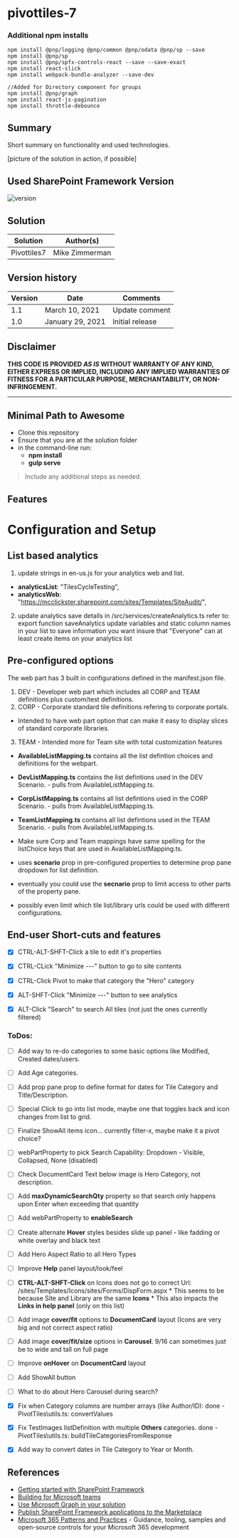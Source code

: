 # pivottiles-7

### Additional npm installs
```
npm install @pnp/logging @pnp/common @pnp/odata @pnp/sp --save
npm install @pnp/sp
npm install @pnp/spfx-controls-react --save --save-exact
npm install react-slick
npm install webpack-bundle-analyzer --save-dev

//Added for Directory component for groups
npm install @pnp/graph
npm install react-js-pagination
npm install throttle-debounce
```

## Summary

Short summary on functionality and used technologies.

[picture of the solution in action, if possible]

## Used SharePoint Framework Version

![version](https://img.shields.io/badge/version-1.11-green.svg)

## Solution

Solution|Author(s)
--------|---------
Pivottiles7 | Mike Zimmerman

## Version history

Version|Date|Comments
-------|----|--------
1.1|March 10, 2021|Update comment
1.0|January 29, 2021|Initial release

## Disclaimer

**THIS CODE IS PROVIDED *AS IS* WITHOUT WARRANTY OF ANY KIND, EITHER EXPRESS OR IMPLIED, INCLUDING ANY IMPLIED WARRANTIES OF FITNESS FOR A PARTICULAR PURPOSE, MERCHANTABILITY, OR NON-INFRINGEMENT.**

---

## Minimal Path to Awesome

- Clone this repository
- Ensure that you are at the solution folder
- in the command-line run:
  - **npm install**
  - **gulp serve**

> Include any additional steps as needed.

## Features
# Configuration and Setup
## List based analytics
1. update strings in en-us.js for your analytics web and list.
*    **analyticsList**: "TilesCycleTesting",
*    **analyticsWeb**: "https://mcclickster.sharepoint.com/sites/Templates/SiteAudit/",
2. update analytics save details in /src/services/createAnalytics.ts
    refer to: export function saveAnalytics
    update variables and static column names in your list to save information you want
    insure that "Everyone" can at least create items on your analytics list

## Pre-configured options
The web part has 3 built in configurations defined in the manifest.json file.
1. DEV - Developer web part which includes all CORP and TEAM definitions plus custom/test definitions.
2. CORP - Corporate standard tile definitions refering to corporate portals.
* Intended to have web part option that can make it easy to display slices of standard corporate libraries.
3. TEAM - Intended more for Team site with total customization features

* **AvailableListMapping.ts** contains all the list defintion choices and definitions for the webpart.
* **DevListMapping.ts** contains the list defintions used in the DEV Scenario. - pulls from AvailableListMapping.ts.
* **CorpListMapping.ts** contains all list defintions used in the CORP Scenario. - pulls from AvailableListMapping.ts.
* **TeamListMapping.ts** contains all list defintions used in the TEAM Scenario. - pulls from AvailableListMapping.ts.
* Make sure Corp and Team mappings have same spelling for the listChoice keys that are used in AvailableListMapping.ts.

* uses **scenario** prop in pre-configured properties to determine prop pane dropdown for list definition.
* eventually you could use the **secnario** prop to limit access to other parts of the property pane.
* possibly even limit which tile list/library urls could be used with different configurations.

## End-user Short-cuts and features
* [x] CTRL-ALT-SHFT-Click a tile to edit it's properties
* [x] CTRL-CLick "Minimize ---" button to go to site contents
* [x] CTRL-Click Pivot to make that category the "Hero" category
* [x] ALT-SHFT-Click "Minimize ---" button to see analytics
* [x] ALT-Click "Search" to search All tiles (not just the ones currently filtered)



### ToDos:
- [ ] Add way to re-do categories to some basic options like Modified, Created dates/users.
- [ ] Add Age categories.
- [ ] Add prop pane prop to define format for dates for Tile Category and Title/Description.
- [ ] Special Click to go into list mode, maybe one that toggles back and icon changes from list to grid.
- [ ] Finalize ShowAll items icon... currently filter-x, maybe make it a pivot choice?
- [ ] webPartProperty to pick Search Capability:  Dropdown - Visible, Collapsed, None (disabled)
- [ ] Check DocumentCard Text below image is Hero Category, not description.
- [ ] Add **maxDynamicSearchQty** property so that search only happens upon Enter when exceeding that quantity
- [ ] Add webPartProperty to **enableSearch**
- [ ] Create alternate **Hover** styles besides slide up panel - like fadding or white overlay and black text
- [ ] Add Hero Aspect Ratio to all Hero Types
- [ ] Improve **Help** panel layout/look/feel
- [ ] **CTRL-ALT-SHFT-Click** on Icons does not go to correct Url:  /sites/Templates/Icons/sites/Forms/DispForm.aspx
       * This seems to be because Site and Library are the same **Icons**
       * This also impacts the **Links in help panel** (only on this list)
- [ ] Add image **cover/fit** options to **DocumentCard** layout (Icons are very big and not correct aspect ratio)
- [ ] Add image **cover/fit/size** options in **Carousel**.   9/16 can sometimes just be to wide and tall on full page
- [ ] Improve **onHover** on **DocumentCard** layout
- [ ] Add ShowAll button
- [ ] What to do about Hero Carousel during search?



- [x] Fix when Category columns are number arrays (like Author/ID):  done - PivotTiles\utils.ts: convertValues
- [x] Fix TestImages listDefinition with multiple **Others** categories. done - PivotTiles\utils.ts: buildTileCategoriesFromResponse
- [x] Add way to convert dates in Tile Category to Year or Month.





## References

- [Getting started with SharePoint Framework](https://docs.microsoft.com/en-us/sharepoint/dev/spfx/set-up-your-developer-tenant)
- [Building for Microsoft teams](https://docs.microsoft.com/en-us/sharepoint/dev/spfx/build-for-teams-overview)
- [Use Microsoft Graph in your solution](https://docs.microsoft.com/en-us/sharepoint/dev/spfx/web-parts/get-started/using-microsoft-graph-apis)
- [Publish SharePoint Framework applications to the Marketplace](https://docs.microsoft.com/en-us/sharepoint/dev/spfx/publish-to-marketplace-overview)
- [Microsoft 365 Patterns and Practices](https://aka.ms/m365pnp) - Guidance, tooling, samples and open-source controls for your Microsoft 365 development
